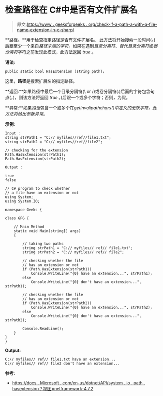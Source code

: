 # 检查路径在 C#中是否有文件扩展名

> 原文:[https://www . geeksforgeeks . org/check-if-a-path-a-with-a-file-name-extension-in-c-sharp/](https://www.geeksforgeeks.org/check-if-a-path-has-a-file-name-extension-in-c-sharp/)

**路径。**用于检查指定路径是否有文件扩展名。
此方法将开始搜索一段时间(。)后跟至少一个来自*路径末端的字符*。如果在遇到*目录分离符*、*替代目录分离符*或*卷分离符*字符之前发现此模式，此方法返回 *true* 。

**语法:**

```
public static bool HasExtension (string path);
```

这里，**路径**是搜索扩展名的指定路径。

**返回:**如果路径中最后一个目录分隔符(\\ or /)或卷分隔符(:)后面的字符包含句点(，)，则该方法将返回 *true* 。)后跟一个或多个字符；否则，为假。

**异常:**如果*路径*包含一个或多个在*getinvalipathchars()*中定义的无效字符，此方法将给出*参数异常*。

**示例:**

```
Input : 
string strPath1 = "C:// myfiles//ref//file1.txt";
string strPath2 = "C:// myfiles//ref//file2";

// checking for the extension
Path.HasExtension(strPath1);
Path.HasExtension(strPath2);

Output :

true
false

```

```
// C# program to check whether
// a file have an extension or not
using System;
using System.IO;

namespace Geeks {

class GFG {

    // Main Method
    static void Main(string[] args)
    {

        // taking two paths
        string strPath1 = "C:// myfiles// ref// file1.txt";
        string strPath2 = "C:// myfiles// ref// file2";

        // checking whether the file 
        // has an extension or not
        if (Path.HasExtension(strPath1))
            Console.WriteLine("{0} have an extension...", strPath1);
        else
            Console.WriteLine("{0} don't have an extension...", strPath1);

        // checking whether the file 
        // has an extension or not
        if (Path.HasExtension(strPath2))
            Console.WriteLine("{0} have an extension...", strPath2);
        else
            Console.WriteLine("{0} don't have an extension...", strPath2);

        Console.ReadLine();
    }
}
}
```

**Output:**

```
C:// myfiles// ref// file1.txt have an extension...
C:// myfiles// ref// file2 don't have an extension...

```

**参考:**

*   [https://docs . Microsoft . com/en-us/dotnet/API/system . io . path . hasextension？视图=netframework-4.7.2](https://docs.microsoft.com/en-us/dotnet/api/system.io.path.hasextension?view=netframework-4.7.2)